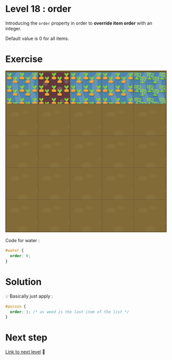 # Level 18 : order

Introducing the `order` property in order to **override item order** with an integer.

Default value is 0 for all items.

# Exercise

![level 18](./level18.png)

Code for water : 

```css
#water {
  order: 0;
}
```

# Solution

:bulb: Basically just apply : 

```css
#poison {
  order: 1; /* as weed is the last item of the list */
}
```

# Next step

[Link to next level](./level19.md) :muscle:

